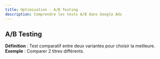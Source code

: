 ```yaml
---
title: Optimisation - A/B Testing
description: Comprendre les tests A/B dans Google Ads
---
```


## A/B Testing
**Définition** : Test comparatif entre deux variantes pour choisir la meilleure.  
**Exemple** : Comparer 2 titres différents.